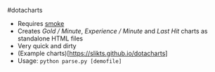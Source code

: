 #dotacharts

 * Requires [smoke](https://github.com/skadistats/smoke)
 * Creates *Gold / Minute*, *Experience / Minute* and *Last Hit* charts as standalone HTML files
 * Very quick and dirty
 * (Example charts)[https://slikts.github.io/dotacharts]
 * Usage: `python parse.py [demofile]`